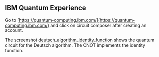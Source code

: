 ## IBM Quantum Experience

Go to [https://quantum-computing.ibm.com/](https://quantum-computing.ibm.com/) and click on circuit composer after creating an account.

The screenshot [deutsch_algorithm_identity_function](https://github.com/schneider128k/quantum_computing_slides/blob/master/ibm_q/deutsch_algorithm_identity_function.PNG) shows the quantum circuit for the Deutsch algorithm.  The CNOT implements the identity function.
